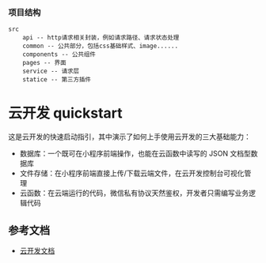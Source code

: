 ### 项目结构
```
src
    api -- http请求相关封装，例如请求路径、请求状态处理
    common -- 公共部分，包括css基础样式、image......
    components -- 公共组件
    pages -- 界面
    service -- 请求层
    statice -- 第三方插件
```




# 云开发 quickstart

这是云开发的快速启动指引，其中演示了如何上手使用云开发的三大基础能力：

- 数据库：一个既可在小程序前端操作，也能在云函数中读写的 JSON 文档型数据库
- 文件存储：在小程序前端直接上传/下载云端文件，在云开发控制台可视化管理
- 云函数：在云端运行的代码，微信私有协议天然鉴权，开发者只需编写业务逻辑代码

## 参考文档

- [云开发文档](https://developers.weixin.qq.com/miniprogram/dev/wxcloud/basis/getting-started.html)

